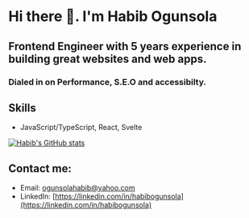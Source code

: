 
# Hi there 👋. I'm Habib Ogunsola

## Frontend Engineer with 5 years experience in building great websites and web apps.
### Dialed in on Performance, S.E.O and accessibilty.

## Skills
- JavaScript/TypeScript, React, Svelte

[![Habib's GitHub stats](https://github-readme-stats.vercel.app/api?username=ogunsolahabib)](https://github.com/ogunsolahabib/ogunsolahabib)

## Contact me:
- Email: [ogunsolahabib@yahoo.com](mailto:ogunsolahabib@yahoo.com)
- LinkedIn: [https://linkedin.com/in/habibogunsola](https://linkedin.com/in/habibogunsola)

<!--
**ogunsolahabib/ogunsolahabib** is a ✨ _special_ ✨ repository because its `README.md` (this file) appears on your GitHub profile.

Here are some ideas to get you started:

- 🔭 I’m currently working on ...
- 🌱 I’m currently learning ...
- 👯 I’m looking to collaborate on ...
- 🤔 I’m looking for help with ...
- 💬 Ask me about ...
- 📫 How to reach me: ...
- 😄 Pronouns: ...
- ⚡ Fun fact: ...
-->
